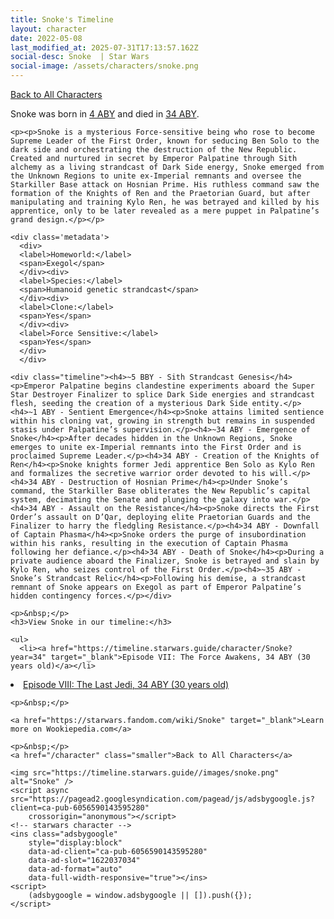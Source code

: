 ```yaml
---
title: Snoke's Timeline
layout: character
date: 2022-05-08
last_modified_at: 2025-07-31T17:13:57.162Z
social-desc: Snoke  | Star Wars
social-image: /assets/characters/snoke.png
---
```

<a href="/character" class="smaller">Back to All Characters</a>

<div class="character-profile container">
  <div class="col-10">
    <p>
    Snoke     was born in <a href="https://timeline.starwars.guide/character/Snoke?year=4" target="_blank">4 ABY</a> and died in <a href="https://timeline.starwars.guide/character/Snoke?year=34" target="_blank">34 ABY</a>.        
    </p>

    <p><p>Snoke is a mysterious Force-sensitive being who rose to become Supreme Leader of the First Order, known for seducing Ben Solo to the dark side and orchestrating the destruction of the New Republic. Created and nurtured in secret by Emperor Palpatine through Sith alchemy as a living strandcast of Dark Side energy, Snoke emerged from the Unknown Regions to unite ex-Imperial remnants and oversee the Starkiller Base attack on Hosnian Prime. His ruthless command saw the formation of the Knights of Ren and the Praetorian Guard, but after manipulating and training Kylo Ren, he was betrayed and killed by his apprentice, only to be later revealed as a mere puppet in Palpatine’s grand design.</p></p>
    
    <div class='metadata'>
      <div>
      <label>Homeworld:</label>
      <span>Exegol</span>
      </div><div>
      <label>Species:</label>
      <span>Humanoid genetic strandcast</span>
      </div><div>
      <label>Clone:</label>
      <span>Yes</span>
      </div><div>
      <label>Force Sensitive:</label>
      <span>Yes</span>
      </div>
      </div>

    <div class="timeline"><h4>~5 BBY - Sith Strandcast Genesis</h4><p>Emperor Palpatine begins clandestine experiments aboard the Super Star Destroyer Finalizer to splice Dark Side energies and strandcast flesh, seeding the creation of a mysterious Dark Side entity.</p><h4>~1 ABY - Sentient Emergence</h4><p>Snoke attains limited sentience within his cloning vat, growing in strength but remains in suspended stasis under Palpatine’s supervision.</p><h4>~34 ABY - Emergence of Snoke</h4><p>After decades hidden in the Unknown Regions, Snoke emerges to unite ex-Imperial remnants into the First Order and is proclaimed Supreme Leader.</p><h4>34 ABY - Creation of the Knights of Ren</h4><p>Snoke knights former Jedi apprentice Ben Solo as Kylo Ren and formalizes the secretive warrior order devoted to his will.</p><h4>34 ABY - Destruction of Hosnian Prime</h4><p>Under Snoke’s command, the Starkiller Base obliterates the New Republic’s capital system, decimating the Senate and plunging the galaxy into war.</p><h4>34 ABY - Assault on the Resistance</h4><p>Snoke directs the First Order’s assault on D’Qar, deploying elite Praetorian Guards and the Finalizer to harry the fledgling Resistance.</p><h4>34 ABY - Downfall of Captain Phasma</h4><p>Snoke orders the purge of insubordination within his ranks, resulting in the execution of Captain Phasma following her defiance.</p><h4>34 ABY - Death of Snoke</h4><p>During a private audience aboard the Finalizer, Snoke is betrayed and slain by Kylo Ren, who seizes control of the First Order.</p><h4>~35 ABY - Snoke’s Strandcast Relic</h4><p>Following his demise, a strandcast remnant of Snoke appears on Exegol as part of Emperor Palpatine’s hidden contingency forces.</p></div>
    
    <p>&nbsp;</p>
    <h3>View Snoke in our timeline:</h3>

    <ul>
      <li><a href="https://timeline.starwars.guide/character/Snoke?year=34" target="_blank">Episode VII: The Force Awakens, 34 ABY (30 years old)</a></li>
  <li><a href="https://timeline.starwars.guide/character/Snoke?year=34" target="_blank">Episode VIII: The Last Jedi, 34 ABY (30 years old)</a></li>
    </ul>

    <p>&nbsp;</p>

    <a href="https://starwars.fandom.com/wiki/Snoke" target="_blank">Learn more on Wookiepedia.com</a>

    <p>&nbsp;</p>
    <a href="/character" class="smaller">Back to All Characters</a>
  </div>
  <div class="character_image col-2">
    
    <img src="https://timeline.starwars.guide//images/snoke.png" alt="Snoke" />
    <script async src="https://pagead2.googlesyndication.com/pagead/js/adsbygoogle.js?client=ca-pub-6056590143595280"
        crossorigin="anonymous"></script>
    <!-- starwars character -->
    <ins class="adsbygoogle"
        style="display:block"
        data-ad-client="ca-pub-6056590143595280"
        data-ad-slot="1622037034"
        data-ad-format="auto"
        data-full-width-responsive="true"></ins>
    <script>
        (adsbygoogle = window.adsbygoogle || []).push({});
    </script>
  </div>
</div>
